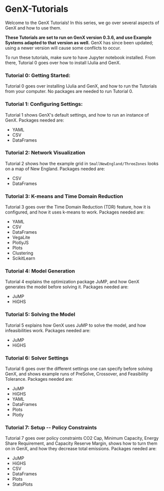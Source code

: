 # GenX-Tutorials
Welcome to the GenX Tutorials! In this series, we go over several aspects of GenX and how to use them. 

__These Tutorials are set to run on GenX version 0.3.6, and use Example Systems adapted to that version as well.__ GenX has since been updated; using a newer version will cause some conflicts to occur.

To run these tutorials, make sure to have Jupyter notebook installed. From there, Tutorial 0 goes over how to install IJulia and GenX. 

### Tutorial 0: Getting Started:
Tutorial 0 goes over installing IJulia and GenX, and how to run the Tutorials from your computer. No packages are needed to run Tutorial 0.

### Tutorial 1: Configuring Settings:
Tutorial 1 shows GenX's default settings, and how to run an instance of GenX. 
Packages needed are:
* YAML
* CSV
* DataFrames

### Tutorial 2: Network Visualization
Tutorial 2 shows how the example grid in `SmallNewEngland/ThreeZones` looks on a map of New England. 
Packages needed are:
* CSV
* DataFrames

### Tutorial 3: K-means and Time Domain Reduction
Tutorial 3 goes over the Time Domain Reduction (TDR) feature, how it is configured, and how it uses k-means to work.
Packages needed are:
* YAML
* CSV
* DataFrames
* VegaLite
* PlotlyJS
* Plots
* Clustering
* ScikitLearn

### Tutorial 4: Model Generation
Tutorial 4 explains the optimization package JuMP, and how GenX generates the model before solving it.
Packages needed are:
* JuMP
* HiGHS

### Tutorial 5: Solving the Model
Tutorial 5 explains how GenX uses JuMP to solve the model, and how infeasibilities work.
Packages needed are:
* JuMP
* HiGHS

### Tutorial 6: Solver Settings
Tutorial 6 goes over the different settings one can specify before solving GenX, and shows example runs of PreSolve, Crossover, and Feasibility Tolerance.
Packages needed are:
* JuMP
* HiGHS
* YAML
* DataFrames
* Plots
* Plotly

### Tutorial 7: Setup -- Policy Constraints
Tutorial 7 goes over policy constraints CO2 Cap, Minimum Capacity, Energy Share Requirement, and Capacity Reserve Margin, shows how to turn them on in GenX, and how they decrease total emissions.
Packages needed are:
* JuMP
* HiGHS
* CSV
* DataFrames
* Plots
* StatsPlots
